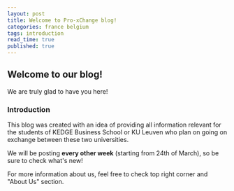 ```yaml
---
layout: post
title: Welcome to Pro-xChange blog!
categories: france belgium
tags: introduction
read_time: true
published: true
---
```

## Welcome to our blog!

We are truly glad to have you here!

### Introduction

This blog was created with an idea of providing all information relevant for the students of KEDGE Business School or KU Leuven who plan on going on exchange between these two universities.

We will be posting **every other week** (starting from 24th of March), so be sure to check what's new!

For more information about us, feel free to check top right corner and "About Us" section.
